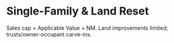 # Single-Family & Land Reset

Sales cap = Applicable Value + NM. Land improvements limited; trusts/owner-occupant carve-ins.